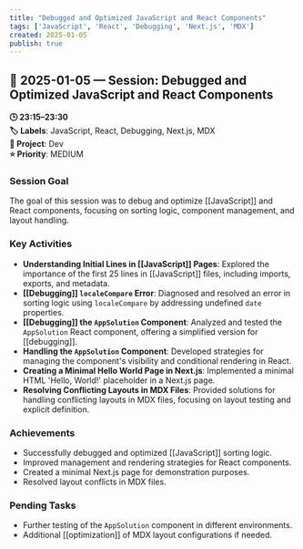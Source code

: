```yaml
---
title: "Debugged and Optimized JavaScript and React Components"
tags: ['JavaScript', 'React', 'Debugging', 'Next.js', 'MDX']
created: 2025-01-05
publish: true
---
```


## 📅 2025-01-05 — Session: Debugged and Optimized JavaScript and React Components

**🕒 23:15–23:30**  
**🏷️ Labels**: JavaScript, React, Debugging, Next.js, MDX  
**📂 Project**: Dev  
**⭐ Priority**: MEDIUM  


### Session Goal
The goal of this session was to debug and optimize [[JavaScript]] and React components, focusing on sorting logic, component management, and layout handling.

### Key Activities
- **Understanding Initial Lines in [[JavaScript]] Pages**: Explored the importance of the first 25 lines in [[JavaScript]] files, including imports, exports, and metadata.
- **[[Debugging]] `localeCompare` Error**: Diagnosed and resolved an error in sorting logic using `localeCompare` by addressing undefined `date` properties.
- **[[Debugging]] the `AppSolution` Component**: Analyzed and tested the `AppSolution` React component, offering a simplified version for [[debugging]].
- **Handling the `AppSolution` Component**: Developed strategies for managing the component's visibility and conditional rendering in React.
- **Creating a Minimal Hello World Page in Next.js**: Implemented a minimal HTML 'Hello, World!' placeholder in a Next.js page.
- **Resolving Conflicting Layouts in MDX Files**: Provided solutions for handling conflicting layouts in MDX files, focusing on layout testing and explicit definition.

### Achievements
- Successfully debugged and optimized [[JavaScript]] sorting logic.
- Improved management and rendering strategies for React components.
- Created a minimal Next.js page for demonstration purposes.
- Resolved layout conflicts in MDX files.

### Pending Tasks
- Further testing of the `AppSolution` component in different environments.
- Additional [[optimization]] of MDX layout configurations if needed.
